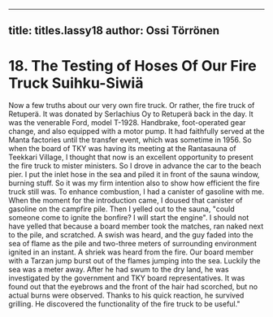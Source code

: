 
---

title: titles.lassy18
author: Ossi Törrönen
---


    
# 18. The Testing of Hoses Of Our Fire Truck Suihku-Siwiä

Now a few truths about our very own fire truck. Or rather, the fire truck of Retuperä. It was donated by Serlachius Oy to Retuperä back in the day. It was the venerable Ford, model T-1928. Handbrake, foot-operated gear change, and also equipped with a motor pump. It had faithfully served at the Manta factories until the transfer event, which was sometime in 1956. So when the board of TKY was having its meeting at the Rantasauna of Teekkari Village, I thought that now is an excellent opportunity to present the fire truck to mister ministers. So I drove in advance the car to the beach pier.
I put the inlet hose in the sea and piled it in front of the sauna window, burning stuff. So it was my firm intention also to show how efficient the fire truck still was. To enhance combustion, I had a canister of gasoline with me. When the moment for the introduction came, I doused that canister of gasoline on the campfire pile. Then I yelled out to the sauna, "could someone come to ignite the bonfire? I will start the engine". I should not have yelled that because a board member took the matches, ran naked next to the pile, and scratched. A swish was heard, and the guy faded into the sea of flame as the pile and two-three meters of surrounding environment ignited in an instant. A shriek was heard from the fire. Our board member with a Tarzan jump burst out of the flames jumping into the sea. Luckily the sea was a meter away. After he had swum to the dry land, he was investigated by the government and TKY board representatives. It was found out that the eyebrows and the front of the hair had scorched, but no actual burns were observed. Thanks to his quick reaction, he survived grilling. He discovered the functionality of the fire truck to be useful."

